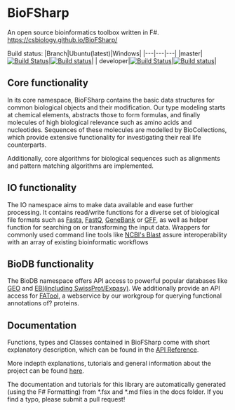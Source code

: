 BioFSharp
=========

An open source bioinformatics toolbox written in F#. <https://csbiology.github.io/BioFSharp/>

Build status:
|Branch|Ubuntu(latest)|Windows|
|---|---|---|
|master|[![Build Status](https://travis-ci.com/CSBiology/BioFSharp.svg?branch=master)](https://travis-ci.com/CSBiology/BioFSharp)|[![Build status](https://ci.appveyor.com/api/projects/status/looi9vwrkacyah1w/branch/master?svg=true)](https://ci.appveyor.com/project/kMutagene/biofsharp/branch/master?svg=true)|
| developer|[![Build Status](https://travis-ci.com/CSBiology/BioFSharp.svg?branch=developer)](https://travis-ci.com/CSBiology/BioFSharp)|[![Build status](https://ci.appveyor.com/api/projects/status/looi9vwrkacyah1w/branch/developer?svg=true)](https://ci.appveyor.com/project/kMutagene/biofsharp/branch/developer?svg=true)|

Core functionality
------------------

In its core namespace, BioFSharp contains the basic data structures for common biological objects and their modification. Our type modeling starts at chemical elements, abstracts those to form formulas, and finally molecules of high biological relevance such as amino acids and nucleotides. Sequences of these molecules are modelled by BioCollections, which provide extensive functionality for investigating their real life counterparts.

Additionally, core algorithms for biological sequences such as alignments and pattern matching algorithms are implemented.

IO functionality
----------------

The IO namespace aims to make data available and ease further processing. It contains read/write functions for a diverse set of biological file formats such as [Fasta](https://blast.ncbi.nlm.nih.gov/Blast.cgi?CMD=Web&PAGE_TYPE=BlastDocs&DOC_TYPE=BlastHelp), [FastQ](https://www.ncbi.nlm.nih.gov/sra/docs/submitformats/#fastq-files), [GeneBank](https://www.ncbi.nlm.nih.gov/Sitemap/samplerecord.html) or [GFF](https://github.com/The-Sequence-Ontology/Specifications/blob/master/gff3.md), as well as helper function for searching on or transforming the input data. Wrappers for commonly used command line tools like [NCBI's Blast](https://www.ncbi.nlm.nih.gov/books/NBK153387/) assure interoperability with an array of existing bioinformatic workflows

BioDB functionality
-------------------

The BioDB namespace offers API access to powerful popular databases like [GEO](https://www.ncbi.nlm.nih.gov/geo/) and [EBI(including SwissProt/Expasy)](https://www.ebi.ac.uk/). We additionally provide an API access for [FATool](http://iomiqsweb1.bio.uni-kl.de/), a webservice by our workgroup for querying functional annotations of? proteins.

Documentation
-------------

Functions, types and Classes contained in BioFSharp come with short explanatory description, which can be found in the [API Reference](https://csbiology.github.io/BioFSharp/reference/index.html).

More indepth explanations, tutorials and general information about the project can be found [here](http://csbiology.github.io/BioFSharp).

The documentation and tutorials for this library are automatically generated (using the F# Formatting) from *.fsx and *.md files in the docs folder. If you find a typo, please submit a pull request!